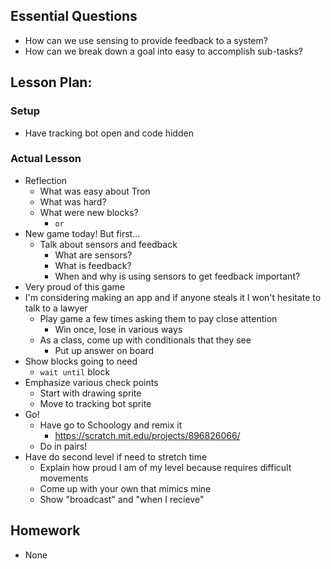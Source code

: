 ## Essential Questions

- How can we use sensing to provide feedback to a system?
- How can we break down a goal into easy to accomplish sub-tasks?

## Lesson Plan:

### Setup

- Have tracking bot open and code hidden

### Actual Lesson

- Reflection
    - What was easy about Tron
    - What was hard?
    - What were new blocks?
        - `or`
- New game today! But first...
    - Talk about sensors and feedback
        - What are sensors?
        - What is feedback?
        - When and why is using sensors to get feedback important?
- Very proud of this game
- I'm considering making an app and if anyone steals it I won't hesitate to talk to a lawyer
    - Play game a few times asking them to pay close attention
        - Win once, lose in various ways
    - As a class, come up with conditionals that they see
        - Put up answer on board
- Show blocks going to need
    - `wait until` block
- Emphasize various check points
    - Start with drawing sprite
    - Move to tracking bot sprite
- Go!
    - Have go to Schoology and remix it
        - https://scratch.mit.edu/projects/896826066/
    - Do in pairs!
- Have do second level if need to stretch time
    - Explain how proud I am of my level because requires difficult movements
    - Come up with your own that mimics mine
    - Show "broadcast" and "when I recieve"

## Homework

- None
